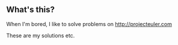 What's this?
------------
When I'm bored, I like to solve problems on http://projecteuler.com

These are my solutions etc.
